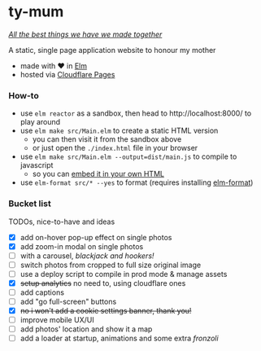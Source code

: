 # ty-mum
[*All the best things we have we made together*](https://ty-mum.pages.dev/)

A static, single page application website to honour my mother
- made with :heart: in [Elm](https://elm-lang.org/)
- hosted via [Cloudflare Pages](https://pages.cloudflare.com/)

### How-to
- use `elm reactor` as a sandbox, then head to http://localhost:8000/ to play around
- use `elm make src/Main.elm` to create a static HTML version
  - you can then visit it from the sandbox above
  - or just open the `./index.html` file in your browser
- use `elm make src/Main.elm --output=dist/main.js` to compile to javascript
  - so you can [embed it in your own HTML](https://guide.elm-lang.org/interop/#embedding-in-html)
- use `elm-format src/* --yes` to format (requires installing [elm-format](https://github.com/avh4/elm-format))

### Bucket list
TODOs, nice-to-have and ideas

- [x] add on-hover pop-up effect on single photos
- [x] add zoom-in modal on single photos
- [ ] with a carousel, *blackjack and hookers!*
- [ ] switch photos from cropped to full size original image
- [ ] use a deploy script to compile in prod mode & manage assets
- [x] ~~setup analytics~~ no need to, using cloudflare ones
- [ ] add captions
- [ ] add "go full-screen" buttons
- [x] ~~no i won't add a cookie settings banner, thank you!~~
- [ ] improve mobile UX/UI
- [ ] add photos' location and show it a map
- [ ] add a loader at startup, animations and some extra *fronzoli*
